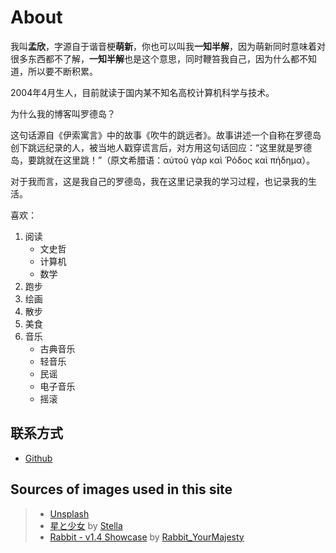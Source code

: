 # About

我叫**孟欣**，字源自于谐音梗**萌新**，你也可以叫我**一知半解**，因为萌新同时意味着对很多东西都不了解，**一知半解**也是这个意思，同时鞭笞我自己，因为什么都不知道，所以要不断积累。

2004年4月生人，目前就读于国内某不知名高校计算机科学与技术。

为什么我的博客叫罗德岛？

这句话源自《伊索寓言》中的故事《吹牛的跳远者》。故事讲述一个自称在罗德岛创下跳远纪录的人，被当地人戳穿谎言后，对方用这句话回应：“这里就是罗德岛，要跳就在这里跳！”（原文希腊语：αὐτοῦ γὰρ καὶ Ῥόδος καὶ πήδημα）。

对于我而言，这是我自己的罗德岛，我在这里记录我的学习过程，也记录我的生活。


喜欢：
1. 阅读
    - 文史哲
    - 计算机
    - 数学
2. 跑步
3. 绘画
4. 散步
5. 美食
6. 音乐
    - 古典音乐
    - 轻音乐
    - 民谣
    - 电子音乐
    - 摇滚

## 联系方式


- [Github](https://github.com/mongxinchan)

## Sources of images used in this site
> - [Unsplash](https://unsplash.com/)
> - [星と少女](https://www.pixiv.net/artworks/108916539) by [Stella](https://www.pixiv.net/users/93273965)
> - [Rabbit - v1.4 Showcase](https://civitai.com/posts/586908) by [Rabbit_YourMajesty](https://civitai.com/user/Rabbit_YourMajesty)